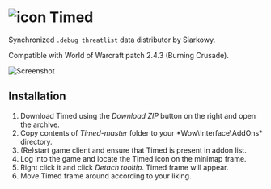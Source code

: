 ![icon](http://siarkowy.net/img/Timed.ico32.png) Timed
=====

Synchronized `.debug threatlist` data distributor by Siarkowy.

Compatible with World of Warcraft patch 2.4.3 (Burning Crusade).

![Screenshot](http://siarkowy.net/img/Timed.png)

Installation
------------

1. Download Timed using the *Download ZIP* button on the right and open the archive.
2. Copy contents of *Timed-master* folder to your *Wow\Interface\AddOns\* directory.
3. (Re)start game client and ensure that Timed is present in addon list.
4. Log into the game and locate the Timed icon on the minimap frame.
5. Right click it and click *Detach tooltip*. Timed frame will appear.
6. Move Timed frame around according to your liking.
